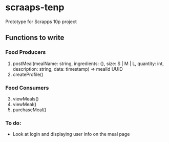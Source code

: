# scraaps-tenp
Prototype for Scrapps 10p project

## Functions to write

### Food Producers
1.  postMeal(mealName: string, ingredients: {}, size: S | M | L, quantity: int, description: string, data: timestamp) => mealId UUID
2.  createProfile()

### Food Consumers
3.  viewMeals()
4.  viewMeal()
5.  purchaseMeal()


### To do:

- Look at login and displaying user info on the meal page